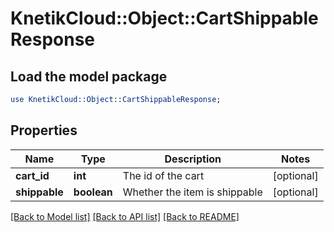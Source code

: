 # KnetikCloud::Object::CartShippableResponse

## Load the model package
```perl
use KnetikCloud::Object::CartShippableResponse;
```

## Properties
Name | Type | Description | Notes
------------ | ------------- | ------------- | -------------
**cart_id** | **int** | The id of the cart | [optional] 
**shippable** | **boolean** | Whether the item is shippable | [optional] 

[[Back to Model list]](../README.md#documentation-for-models) [[Back to API list]](../README.md#documentation-for-api-endpoints) [[Back to README]](../README.md)


